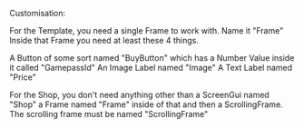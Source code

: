 Customisation:

For the Template, you need a single Frame to work with. Name it "Frame"
Inside that Frame you need at least these 4 things.

A Button of some sort named "BuyButton" which has a Number Value inside it called "GamepassId"
An Image Label named "Image"
A Text Label named "Price"

For the Shop, you don't need anything other than a ScreenGui named "Shop" a Frame named "Frame" inside of that and then a ScrollingFrame.
The scrolling frame must be named "ScrollingFrame"
